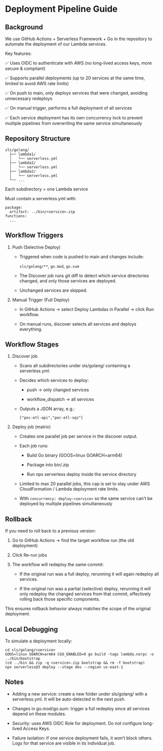 # Deployment Pipeline Guide
## Background

We use GitHub Actions + Serverless Framework + Go in the repository to automate the deployment of our Lambda services.

Key features:

✅ Uses OIDC to authenticate with AWS (no long-lived access keys, more secure & compliant)

✅ Supports parallel deployments (up to 20 services at the same time, limited to avoid AWS rate limits)

✅ On push to main, only deploys services that were changed, avoiding unnecessary redeploys

✅ On manual trigger, performs a full deployment of all services

✅ Each service deployment has its own concurrency lock to prevent multiple pipelines from overwriting the same service simultaneously

## Repository Structure
```
sls/golang/
  ├── lambda1/
  │   └── serverless.yml
  ├── lambda2/
  │   └── serverless.yml
  ├── lambda2/
  │   └── serverless.yml
  └── ...
```

Each subdirectory = one Lambda service

Must contain a serverless.yml with:

```
package:
  artifact: ../bin/<service>.zip
functions:
  ...
```
## Workflow Triggers
1. Push (Selective Deploy)

    - Triggered when code is pushed to main and changes include:

        `sls/golang/**`, `go.mod`, `go.sum`

    - The Discover job runs git diff to detect which service directories changed, and only those services are deployed.

    - Unchanged services are skipped.

2. Manual Trigger (Full Deploy)

    - In GitHub Actions → select Deploy Lambdas in Parallel → click Run workflow.

    - On manual runs, discover selects all services and deploys everything.

## Workflow Stages
1. Discover job

    - Scans all subdirectories under sls/golang/ containing a serverless.yml.

    - Decides which services to deploy:

        - push → only changed services

        - workflow_dispatch → all services

    - Outputs a JSON array, e.g.:

        `["poc-etl-api","poc-etl-sqs"]`

2. Deploy job (matrix)

    - Creates one parallel job per service in the discover output.

    - Each job runs:

        - Build Go binary (GOOS=linux GOARCH=arm64)

        - Package into bin/<service>.zip

        - Run npx serverless deploy inside the service directory

    - Limited to max 20 parallel jobs, this cap is set to stay under AWS CloudFormation / Lambda deployment rate limits.

    - With `concurrency: deploy-<service>` so the same service can’t be deployed by multiple pipelines simultaneously

## Rollback

If you need to roll back to a previous version:

1. Go to GitHub Actions → find the target workflow run (the old deployment)

2. Click Re-run jobs

3. The workflow will redeploy the same commit:

    - If the original run was a full deploy, rerunning it will again redeploy all services.

    - If the original run was a partial (selective) deploy, rerunning it will only redeploy the changed services from that commit, effectively rolling back those specific components.

This ensures rollback behavior always matches the scope of the original deployment.

## Local Debugging

To simulate a deployment locally:
```
cd sls/golang/<service>
GOOS=linux GOARCH=arm64 CGO_ENABLED=0 go build -tags lambda.norpc -o ../bin/bootstrap
(cd ../bin && zip -q <service>.zip bootstrap && rm -f bootstrap)
npx serverless@3 deploy --stage dev --region us-east-1
```
## Notes

- Adding a new service: create a new folder under sls/golang/<service> with a serverless.yml. It will be auto-detected in the next push.

- Changes in go.mod/go.sum: trigger a full redeploy since all services depend on these modules.

- Security: uses AWS OIDC Role for deployment. Do not configure long-lived Access Keys.

- Failure isolation: if one service deployment fails, it won’t block others. Logs for that service are visible in its individual job.
